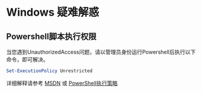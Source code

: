 # Windows 疑难解惑

## Powershell脚本执行权限

当您遇到UnauthorizedAccess问题，请以管理员身份运行Powershell后执行以下命令，即可解决。

```powershell
Set-ExecutionPolicy Unrestricted
```

详细解释请参考
[MSDN](https://learn.microsoft.com/zh-cn/powershell/module/microsoft.powershell.security/set-executionpolicy?view=powershell-7.4)
或
[PowerShell执行策略](./2.Powershell.md)
